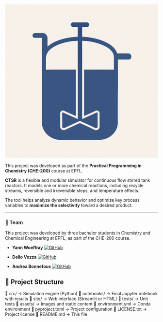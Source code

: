 ![CTSR Logo](./assets/Image_README.png)

This project was developed as part of the
**Practical Programming in Chemistry (CHE-200)** course at EPFL.

**CTSR** is a flexible and modular simulator for continuous flow stirred tank reactors. It models
one or more chemical reactions, including recycle streams, reversible and irreversible steps, and
temperature effects.

The tool helps analyze dynamic behavior and optimize key process variables to **maximize the selectivity** 
toward a desired product.

---

### 👥 Team

This project was developed by three bachelor students in Chemistry and Chemical Engineering at EPFL, as part of the CHE-200 course.

- **Yann Woeffray**  [![GitHub](https://img.shields.io/badge/GitHub-yann--woeffray-black?logo=github)](https://github.com/yann-woeffray)

- **Delio Vozza**  [![GitHub](https://img.shields.io/badge/GitHub-DelioVozza-black?logo=github)](https://github.com/DelioVozza)

- **Andrea Bonnefous**  [![GitHub](https://img.shields.io/badge/GitHub-Andrea--Bonnefous-black?logo=github)](https://github.com/Andrea-Bonnefous)

## 📁 Project Structure
📁 src/                  → Simulation engine (Python)
📁 notebooks/            → Final Jupyter notebook with results
📁 site/                 → Web interface (Streamlit or HTML)
📁 tests/                → Unit tests
📁 assets/               → Images and static content
📄 environment.yml       → Conda environment
📄 pyproject.toml        → Project configuration
📄 LICENSE.txt           → Project license
📄 README.md             → This file

